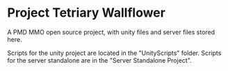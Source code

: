 # Project Tetriary Wallflower
 A PMD MMO open source project, with unity files and server files stored here.


Scripts for the unity project are located in the "UnityScripts" folder.
Scripts for the server standalone are in the "Server Standalone Project".